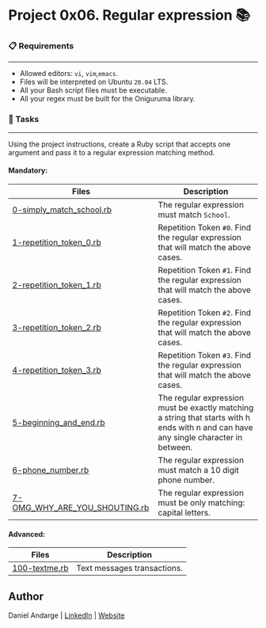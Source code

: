 
# Project 0x06. Regular expression 📚

### 📋 Requirements
***
* Allowed editors: `vi`, `vim`,`emacs`.
* Files will be interpreted on Ubuntu `20.04` LTS.
* All your Bash script files must be executable.
* All your regex must be built for the Oniguruma library.

### 🎯 Tasks
***

Using the project instructions, create a Ruby script that accepts one argument and pass it to a regular expression matching method.

#### Mandatory:
| Files | Description |
| --- | --- |
| [0-simply_match_school.rb](...) | The regular expression must match `School`. |
| [1-repetition_token_0.rb](..) | Repetition Token `#0`. Find the regular expression that will match the above cases. |
| [2-repetition_token_1.rb](..) | Repetition Token `#1`. Find the regular expression that will match the above cases. |
| [3-repetition_token_2.rb](..) | Repetition Token `#2`. Find the regular expression that will match the above cases. |
| [4-repetition_token_3.rb](..) | Repetition Token `#3`. Find the regular expression that will match the above cases. |
| [5-beginning_and_end.rb](..) | The regular expression must be exactly matching a string that starts with h ends with n and can have any single character in between. |
| [6-phone_number.rb](..) | The regular expression must match a 10 digit phone number. |
| [7-OMG_WHY_ARE_YOU_SHOUTING.rb](..) | The regular expression must be only matching: capital letters. |

#### Advanced:
| Files | Description |
| --- | --- |
| [100-textme.rb](..) | Text messages transactions. |

## Author
Daniel Andarge | [LinkedIn](https://www.linkedin.com/in/danielandarge/) | [Website](https://danielandargei.com/)
